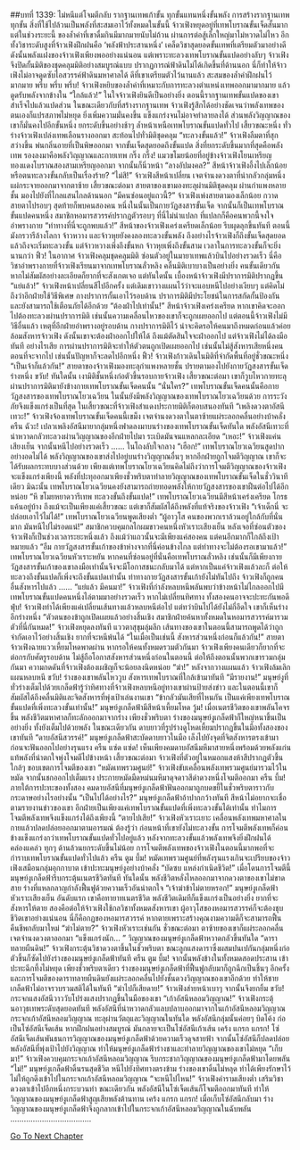 ##บทที่ 1339: ไม่หนีแต่โจมตีกลับ
รากฐานเทพเก้าขั้น ทุกขั้นแทนหนึ่งขั้นพลัง
การสร้างรากฐานเทพทุกขั้น สิ่งที่ใช้ไปล้วนเป็นพลังที่สะสมเอาไว้ทั้งหมดในขั้นนี้
จ้าวเฟิงหยุดอยู่ที่เทพโบราณขั้นเจ็ดสั้นมาก แต่ในช่วงระยะนี้ ของล้ำค่าที่เขาดื่มกินมีมากมายนับไม่ถ้วน ผ่านการต่อสู้เล็กใหญ่มาไม่หวาดไม่ไหว
อีกทั้งวิชาระดับสูงที่จ้าวเฟิงฝึกฝนคือ ‘พลังฟ้าประสานหนึ่ง’ เคล็ดวิชาสุดยอดขั้นเทพที่เตรียมตัวมาอย่างดี
ดังนั้นพลังแฝงของจ้าวเฟิงเพียงพออย่างแน่นอน
แต่เพราะทะลวงเทพโบราณขั้นแปดอย่างลับๆ จ้าวเฟิงจึงปิดกั้นมิติของชุดคลุมมิติอย่างสมบูรณ์แบบ ปรากฏการณ์ฟ้าดินไม่ได้เกิดขึ้นที่ด้านนอก
นี่ก็ทำให้จ้าวเฟิงไม่อาจดูดซับไอสวรรค์ฟ้าดินมหาศาลได้
ดีที่เขาเตรียมตัวไว้นานแล้ว สะสมของล้ำค่าฝึกฝนไว้มากมาย
พรึ่บ พรึ่บ พรึ่บ!
จ้าวเฟิงหยิบของล้ำค่าที่เหมาะกับการทะลวงตำแหน่งเทพออกมามากมาย แล้วดูดรับพลังจากข้างใน
“ใกล้แล้ว!”
ในใจจ้าวเฟิงยินดีเป็นอย่างยิ่ง
ตอนนี้รากฐานเทพขั้นแปดของเขาสำเร็จไปแล้วแปดส่วน
ในขณะเดียวกับที่สร้างรากฐานเทพ จ้าวเฟิงรู้สึกได้อย่างชัดเจนว่าพลังเทพของตนเองก็แปรสภาพไม่หยุด ยิ่งเพิ่มความมั่นคงขึ้น แข็งแกร่งจนไม่อาจทำลายลงได้
ส่วนพลังวิญญาณของเขาก็มั่นคงไปอีกขั้นหนึ่ง ยกระดับขึ้นอย่างช้าๆ ล้ำหน้าเหนือเทพโบราณขั้นแปดทั่วไป
เสี้ยวขณะหนึ่ง ทั่วร่างจ้าวเฟิงเปล่งเทพเลือนรางออกมา สะท้อนไปทั่วมิติชุดคลุม
“ทะลวงขั้นแล้ว!”
จ้าวเฟิงลืมตาที่สุกสว่างขึ้น พ่นกลิ่นอายที่เป็นพิษออกมา
จากขั้นเจ็ดสุดยอดถึงขั้นแปด สิ่งที่ยกระดับขึ้นมากที่สุดคือพลังเทพ รองลงมาคือพลังวิญญาณและกายเทพ
กริ๊ง กริ๊ง!
แมวขโมยน้อยที่อยู่ข้างจ้าวเฟิงโยนเหรียญทองแดงโบราณสองสามเหรียญออกมา จากนั้นก็นิ่วหน้า
“ลางอัปมงคล?”
สีหน้าจ้าวเฟิงอึ้งไปเล็กน้อย
หรือตนทะลวงขั้นกลับเป็นเรื่องร้าย?
“ไม่สิ!”
จ้าวเฟิงสีหน้าเปลี่ยน เจตจำนงดวงตาที่น่ากลัวกลุ่มหนึ่งแผ่กระจายออกมาจากตาซ้าย
เสี้ยวขณะต่อมา สายตาของเขามองทะลุผ่านมิติชุดคลุม ผ่านกำแพงหลายชั้น มองไปยังที่ไกลแสนไกลด้านนอก
“มีคนซ่อนอยู่แถวนี้?”
จ้าวเฟิงเพ่งสายตามองเล็กน้อย กวาดสายตาไปรอบๆ สุดท้ายก็พบคนสองคน
หนึ่งในนั้นเป็นกายวัฏสงสารขั้นเจ็ด จากนั้นก็เป็นเทพโบราณขั้นแปดคนหนึ่ง
สมาชิกหอมารสวรรค์ปรากฏตัวรอบๆ ที่นี่ไม่น่าแปลก ที่แปลกก็คือคนพวกนี้จงใจอำพรางกาย
“ท่าทางที่นี่จะถูกพบแล้ว!”
สีหน้าของจ้าวเฟิงเคร่งเครียดเล็กน้อย รีบผุดลุกขึ้นทันที
ตอนนี้มังกรวารีล้างโลกา จ้าวหวาง และจ้าวหุยยังคงลองทะลวงขั้นพลัง
ถึงอย่างไรจ้าวเฟิงก็ถึงขั้นเจ็ดสุดยอดแล้วถึงจะเริ่มทะลวงขั้น
แต่จ้าวหวางเพิ่งถึงขั้นหก จ้าวหุยเพิ่งถึงขั้นสาม เวลาในการทะลวงขั้นก็จะยิ่งนานกว่า
ฟิ้ว!
ในอากาศ จ้าวเฟิงคลุมชุดคลุมมิติ ซ่อนตัวอยู่ในมายาเทพแล้วบินไปอย่างรวดเร็ว
นี่คือวิชาอำพรางกายที่จ้าวเฟิงเรียนมาจากเทพโบราณลั่วหลิง คลื่นมิติเบาบางเป็นอย่างยิ่ง คนขั้นเดียวกันหากไม่สัมผัสอย่างละเอียดก็ยากที่จะสังเกตเจอ
แต่ทันใดนั้น เบื้องหน้าจ้าวเฟิงมีปราการมิติปรากฏขึ้น
“แย่แล้ว!”
จ้าวเฟิงหน้าเปลี่ยนสีไปอีกครั้ง
แต่เดิมเขาวางแผนไว้ว่าจะแอบหนีไปอย่างเงียบๆ
แต่คิดไม่ถึงว่าอีกฝ่ายใช้วิธีพิเศษ กางปราการกั้นเอาไว้รอบด้าน
ปราการมิติมีประโยชน์ในการสกัดกั้นป้องกัน และยังสามารถใช้เตือนภัยได้อีกด้วย
“ต้องฝ่าไปเท่านั้น!”
สีหน้าจ้าวเฟิงเคร่งเครียด
หากเขาคิดจะออกไปต้องทะลวงผ่านปราการมิติ
เช่นนั้นความเคลื่อนไหวของเขาก็จะถูกเผยออกไป
แต่ตอนนี้จ้าวเฟิงไม่มีวิธีอื่นแล้ว
เหตุที่อีกฝ่ายอำพรางอยู่รอบด้าน กางปราการมิติไว้ น่าจะคิดรอให้คนมาถึงหมดก่อนแล้วค่อยล้อมสังหารจ้าวเฟิง ดังนั้นเขาจะต้องฝ่าออกไปให้ได้
ถึงแม้ตัดสินใจจะฝ่าออกไป แต่จ้าวเฟิงไม่ได้ลงมือทันที
อย่างไรเสีย การผ่านปราการมิติจะทำให้ตัวตนถูกเปิดเผยออกไป
เช่นนั้นไม่สู้สังหารเสียหนึ่งคนตอนที่จะจากไป เช่นนั้นปัญหาก็จะลดไปอีกหนึ่ง
ฟิ้ว!
จ้าวเฟิงก้าวเดินในมิติที่จำกัดพื้นที่อยู่ชั่วขณะหนึ่ง
“เป็นเจ้าก็แล้วกัน!”
สายตาของจ้าวเฟิงมองทะลุกำแพงหลายชั้น ปรายตามองไปยังกายวัฏสงสารขั้นเจ็ดร่างหนึ่ง
ขวับ!
ทันใดนั้น เงามิติชั้นหนึ่งก่อตัวขึ้นรอบกายจ้าวเฟิง
เสี้ยวขณะต่อมา เขาก็วูบไหวกายทะลุผ่านปราการมิติมายังข้างกายเทพโบราณขั้นเจ็ดคนนั้น
“นั่นใคร?”
เทพโบราณขั้นเจ็ดคนนั้นคือกายวัฏสงสารของเทพโบราณโยวเฉวียน ในนั้นยังมีพลังวิญญาณของเทพโบราณโยวเฉวียนด้วย การระวังภัยจึงแข็งแกร่งเป็นที่สุด
ในเสี้ยวขณะที่จ้าวเฟิงสำแดงประกายมิติก็ตอบสนองทันที
“เพลิงดวงตาอัสนีเทวะ!”
จ้าวเฟิงจ้องเทพโบราณขั้นเจ็ดคนนี้เขม็ง เจตจำนงดวงตาในตาซ้ายแผ่ระลอกคลื่นอย่างบ้าคลั่ง
ครืน ฉัวะ!
เปลวเพลิงอัสนีมายากลุ่มหนึ่งฟาดลงมาบนร่างของเทพโบราณขั้นเจ็ดทันใด
พลังอัสนีเทวะที่น่าหวาดกลัวทะลวงผ่านวิญญาณของอีกฝ่ายไปมา ระเบิดมันจนแหลกละเอียด
“เหอะ!”
จ้าวเฟิงแค่นเสียงเย็น จากนั้นหนีไปอย่างรวดเร็ว
……
ในโถงลับใจกลาง
“เฮือก!”
เทพโบราณโยวเฉวียนสูดปากอย่างอดไม่ได้
พลังวิญญาณของเขาส่งไปอยู่บนร่างวิญญาณอื่นๆ
หากอีกฝ่ายถูกโจมตีวิญญาณ เขาก็จะได้รับผลกระทบบางส่วนด้วย
เพียงแต่เทพโบราณโยวเฉวียนคิดไม่ถึงว่าการโจมตีวิญญาณของจ้าวเฟิงจะแข็งแกร่งเพียงนี้ พลังที่ปะทุออกมาเพียงชั่วพริบตาทำลายวิญญาณของเทพโบราณขั้นเจ็ดในชั่ววินาทีเดียว
มิฉะนั้น เทพโบราณโยวเฉวียนคงยังสามารถถ่ายทอดพลังให้กายวัฏสงสารของเขาฝืนต่อไปได้อีกหน่อย
“หึ ขโมยหยาดวารีเทพ ทะลวงขั้นถึงขั้นแปด!”
เทพโบราณโยวเฉวียนมีสีหน้าเคร่งเครียด โกรธแค้นอยู่บ้าง
ถึงแม้จะเป็นเพียงแค่เสี้ยวขณะ แต่เขาก็สัมผัสได้ถึงพลังที่แท้จริงของจ้าวเฟิง
“เจ้าเด็กนี่ จะปล่อยเอาไว้ไม่ได้!”
เทพโบราณโยวเฉวียนพูดเสียงต่ำ
“ผู้อาวุโส คนของพวกเราล้วนอยู่ใกล้กับที่นั่นมาก มันหนีไปไม่รอดแน่!”
สมาชิกควบคุมกลไกผมขาวคนหนึ่งหัวเราะเสียงเย็น
หลังเจอที่ซ่อนตัวของจ้าวเฟิงก็เป็นช่วงเวลาระยะหนึ่งแล้ว
ถึงแม้ว่าแถวนั้นจะมีเพียงแค่สองคน แต่คนอีกมากก็ใกล้ถึงเป้าหมายแล้ว
“อืม กายวัฏสงสารขั้นเก้าของข้าห่างจากที่นี่ค่อนข้างไกล แต่ท่าทางจะไม่ต้องรอเขามาแล้ว!”
เทพโบราณโยวเฉวียนหัวเราะหยัน
หากคนที่ซ่อนอยู่ที่นั่นคือเทพโบราณลั่วหลิง เช่นนั้นก็มีเพียงกายวัฏสงสารขั้นเก้าของเขาลงมือเท่านั้นจึงจะมีโอกาสชนะกลับมาได้
แต่หากเป็นแค่จ้าวเฟิงแล้วละก็ ต่อให้ทะลวงถึงขั้นแปดก็เพิ่งจะถึงขั้นแปดเท่านั้น
ท่าทางกายวัฏสงสารขั้นเก้ายังไม่ทันไปถึง จ้าวเฟิงก็ถูกคนอื่นสังหารไปแล้ว
……
“แย่แล้ว มีคนมา!”
จ้าวเฟิงที่กำลังหลบหนีพลันพบว่าข้างหน้าไม่ไกลออกไปมีเทพโบราณขั้นแปดคนหนึ่งไล่ตามมาอย่างรวดเร็ว
หากไม่เปลี่ยนทิศทาง ทั้งสองคนอาจจะปะทะกันพอดี
ฟุ่บ!
จ้าวเฟิงทำได้เพียงแค่เปลี่ยนเส้นทางแล้วหลบหนีต่อไป
แต่ทว่าบินไปได้ยังไม่กี่อึดใจ เขาก็เห็นร่างอีกร่างหนึ่ง
“ตัวตนของข้าถูกเปิดเผยแล้วอย่างสิ้นเชิง สมาชิกฝ่ายค้นหาทั้งหมดในหอมารสวรรค์มารวมตัวที่นี่กันหมด!”
จ้าวเฟิงหยุดลงทันที แววตาสุขุมลุ่มลึก
เส้นทางของเขาในตอนนี้สามารถพูดได้ว่าถูกจำกัดเอาไว้อย่างสิ้นเชิง ยากที่จะหนีพ้นได้
“ในเมื่อเป็นเช่นนี้ สังหารส่วนหนึ่งก่อนก็แล้วกัน!”
สายตาจ้าวเฟิงฉายแววเหี้ยมโหดพาดผ่าน
หากรอให้คนทั้งหมดรวมตัวกันมา จ้าวเฟิงเพียงคนเดียวก็ยากที่จะต่อกรกับศัตรูรอบด้าน
ไม่สู้ถือโอกาสสังหารส่วนหนึ่งก่อนในตอนนี้ ต่อให้ถึงตอนนั้นพวกเขารวมกลุ่มกันมา ความกดดันที่จ้าวเฟิงต้องเผชิญก็จะน้อยลงนิดหน่อย
“ฆ่า!”
หลังจากวางแผนแล้ว จ้าวเฟิงล้มเลิกแผนหลบหนี
ขวับ!
ร่างของเขาพลันไหววูบ สังหารเทพโบราณที่ใกล้เข้ามาทันที
“มีรายงาน!”
มนุษย์งูที่ทั่วร่างเต็มไปด้วยเกล็ดฟ้ารู้ว่าทิศทางที่จ้าวเฟิงหลบหนีอยู่ทางเขาผ่านป้ายส่งข่าว
และในตอนนี้เขาก็สัมผัสได้ถึงคลื่นมิติและจิตสังหารที่พุ่งเป้าเล่นงานเขา
“ข้ากลัวมันเสียที่ไหนกัน เป็นแค่เพียงเทพโบราณขั้นแปดที่เพิ่งทะลวงขั้นเท่านั้น!”
มนุษย์งูเกล็ดฟ้ามีสีหน้าเหี้ยมโหด
วู้ม!
เมื่อเนตรชีวิตของเขาพลันโคจรขึ้น พลังชีวิตมหาศาลก็ทะลักออกมาจากร่าง
เพียงชั่วพริบตา ร่างของมนุษย์งูเกล็ดฟ้าก็ใหญ่หนาขึ้นเป็นอย่างยิ่ง ทั้งยังเต็มไปด้วยพลัง
ในขณะเดียวกัน ดาบยาวที่รูปร่างดูโหดเหี้ยมปรากฏขึ้นในมือทั้งสองของเขาทันที
“ดาบอัสนีสวรรค์!”
มนุษย์งูเกล็ดฟ้าสะบัดดาบยาวในมือ เล็งไปยังจุดที่จิตสังหารตรงเข้ามา ก่อนจะฟันออกไปอย่างรุนแรง
ครืน แซ่ด แซ่ด!
เห็นเพียงคมดาบอัสนีมหึมาสายหนึ่งพร้อมด้วยพลังแก่นแท้พลังที่น่าตกใจพุ่งโจมตีไปข้างหน้า
เสี้ยวขณะต่อมา จ้าวเฟิงที่ตัวอยู่ในหมอกแสงห้าสีปรากฏตัวขึ้นใกล้ๆ ขอบเขตการโจมตีของเขา
“หมัดเทพรวมศูนย์!”
จ้าวเฟิงขับเคลื่อนพลังเทพรวมศูนย์มารวมไว้ในหมัด จากนั้นชกออกไปเต็มแรง
ประกายหมัดมืดหม่นมหึมาดุจดาวสีดำดวงหนึ่งโจมตีออกมา
ครืน บึ้ม!
ภายใต้การปะทะของทั้งสอง คมดาบอัสนีที่มนุษย์งูเกล็ดฟ้าฟันออกมาถูกบดขยี้ในชั่วพริบตาราวกับกระดาษอย่างไรอย่างนั้น
“เป็นไปได้อย่างไร?”
มนุษย์งูเกล็ดฟ้าอ้าปากกว้างทันที สีหน้าไม่อยากจะเชื่อ
ตามรายงานข่าวของเขา อีกฝ่ายเป็นเพียงแค่เทพโบราณขั้นแปดที่เพิ่งทะลวงขั้นได้เท่านั้น ทำไมการโจมตีพลังเทพจึงแข็งแกร่งได้ถึงเพียงนี้
“ตายไปเสีย!”
จ้าวเฟิงหัวเราะเยาะ เคลื่อนพลังเทพมหาศาลในกายแล้วปลดปล่อยออกมาตามอารมณ์
ต้องรู้ว่า ก่อนหน้าที่เขายังไม่ทะลวงขั้น การโจมตีพลังเทพก็ค่อนข้างแข็งแกร่งกว่าเทพโบราณขั้นแปดทั่วไปอยู่แล้ว
หลังจากทะลวงขั้นแล้วพลังเทพจึงยิ่งฝึกฝนได้คล่องแคล่ว ทุกๆ ด้านล้วนยกระดับขึ้นไม่น้อย การโจมตีพลังเทพของจ้าวเฟิงในตอนนี้มากพอที่จะกำราบเทพโบราณขั้นแปดทั่วไปแล้ว
ครืน ตูม บึ้ม!
หมัดเทพรวมศูนย์ที่พลังรุนแรงเกินจะเปรียบของจ้าวเฟิงเสมือนกลุ่มอุกกาบาต เข้าปะทะมนุษย์งูอย่างบ้าคลั่ง
“บัดซบ แหล่งกำเนิดชีวิต!”
เมื่อโดนการโจมตีนี้ มนุษย์งูเกล็ดฟ้ารีบกระตุ้นเนตรชีวิตทันที
ทันใดนั้น พลังชีวิตหลั่งไหลออกมาจากดวงตาของเขาไม่ขาดสาย ร่างที่แหลกลาญกำลังฟื้นฟูด้วยความเร็วอันน่าตกใจ
“เจ้าฆ่าข้าไม่ตายหรอก!”
มนุษย์งูเกล็ดฟ้าหัวเราะเสียงเย็น
อันดับแรก เขาคือทายาทเนตรชีวิต พลังชีวิตเดิมทีก็แข็งแกร่งเป็นอย่างยิ่ง ยากที่จะสังหารให้ตาย
สองคือต่อให้จ้าวเฟิงใช้กลวิชาทั้งหมดสังหารเขา ผู้อาวุโสของหอมารสวรรค์ก็จะต้องชุบชีวิตเขาอย่างแน่นอน
นี่ก็คือกฏของหอมารสวรรค์ หากตายเพราะสร้างคุณงามความดีก็จะสามารถฟื้นคืนชีพกลับมาใหม่
“ฆ่าไม่ตาย?”
จ้าวเฟิงหัวเราะเช่นกัน
ชั่วขณะต่อมา ตาซ้ายของเขาก็แผ่ระลอกคลื่นเจตจำนงดวงตาออกมา
“แข็งแกร่งนัก… ”
วิญญาณของมนุษย์งูเกล็ดฟ้าหวาดกลัวขึ้นทันใด
“ดาราทลายผืนดิน!”
จ้าวเฟิงกระตุ้นวิชาดวงตาขึ้นในชั่วพริบตา
ขณะลูกแสงดาราซึ่งผสมปนเปกันกลุ่มหนึ่งก่อตัวขึ้นก็ซัดไปยังร่างของมนุษย์งูเกล็ดฟ้าทันที
ครืน ตูม บึ้ม!
จากนั้นพลังข้างในทั้งหมดสอดประสาน เข้าปะทะฉีกทึ้งไม่หยุด
เพียงชั่วพริบตาเดียว ร่างของมนุษย์งูเกล็ดฟ้าที่ฟื้นฟูกลับมาก็ถูกฉีกเป็นชิ้นๆ อีกครั้ง
และการโจมตีของดาราทลายผืนดินยังแผ่ระลอกคลื่นไปยังชั้นดวงวิญญาณของเขาอีกด้วย ทำให้ชายเกล็ดฟ้าไม่อาจรวบรวมสติได้ในทันที
“ฆ่าไปก็เสียดาย!”
จ้าวเฟิงส่ายหน้าเบาๆ จากนั้นจึงยกยิ้ม
ขวับ!
กระจกแสงอัสนีวาววับโปร่งแสงปรากฏขึ้นในมือของเขา
“เก้าอัสนีหลอมวิญญาณ!”
จ้าวเฟิงกระตุ้นอาวุธเทพระดับสุดยอดทันที
พลังอัสนีที่น่าหวาดกลัวแลบปลาบออกมาจากในเก้าอัสนีหลอมวิญญาณกระจกเก้าอัสนีหลอมวิญญาณ ทะลุผ่านวัตถุและวิญญาณในทันใด
พลังอัสนีกลุ่มนั้นค่อยๆ บิดโค้ง ก่อเป็นโซ่อัสนีเจ็ดเส้น
หากฝึกฝนอย่างสมบูรณ์ มันกลายจะเป็นโซ่อัสนีเก้าเส้น
เคร้ง แกรก แกรก!
โซ่อัสนีเจ็ดเส้นพันธนการวิญญาณของมนุษย์งูเกล็ดฟ้าด้วยความเร็วดุจสายฟ้า
จากนั้นโซ่อัสนีก็ปลดปล่อยพลังอัสนีที่พุ่งเป้าไปยังวิญญาณ ทำให้มนุษย์งูเกล็ดฟ้าร่างชาและทำลายวิญญาณของเขาไม่หยุด
“เก็บมา!”
จ้าวเฟิงควบคุมกระจกเก้าอัสนีหลอมวิญญาณ รีบกระชากวิญญาณของมนุษย์งูเกล็ดฟ้ามาโดยพลัน
“ไม่!”
มนุษย์งูเกล็ดฟ้าดิ้นรนสุดชีวิต หนีไปยังทิศทางตรงข้าม ร่างของเขาดิ้นไม่หลุด ทำได้เพียงรักษาไว้ไม่ให้ถูกดึงเข้าไปในกระจกเก้าอัสนีหลอมวิญญาณ
“จะหนีไปไหน!”
จ้าวเฟิงคำรามเสียงต่ำ เสริมวิชาดวงตาเข้าไปอีกหนึ่งกระบวนท่า
ขณะเดียวกัน พลังอัสนีในโซ่เจ็ดเส้นก็โจมตีออกมาทันที ทำให้วิญญาณของมนุษย์งูเกล็ดฟ้าสูญเสียพลังต้านทาน
เคร้ง แกรก แกรก!
เมื่อเก็บโซ่อัสนีกลับมา ร่างวิญญาณของมนุษย์งูเกล็ดฟ้าจึงถูกลากเข้าไปในกระจกเก้าอัสนีหลอมวิญญาณในฉับพลัน
………………………………


[Go To Next Chapter]( ./196.md)